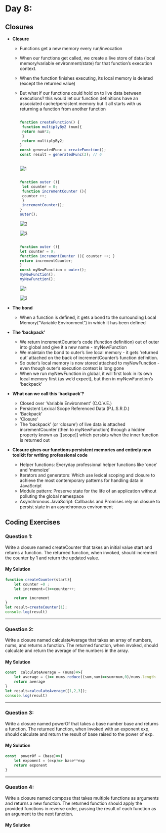 
# Day 8: 
## Closures
* **Closure**
  - Functions get a new memory every run/invocation
  - When our functions get called, we create a live store of data (local memory/variable environment/state) for that function’s execution context.
  - When the function finishes executing, its local memory is deleted (except the returned value)
  - But what if our functions could hold on to live data between executions?
    this would let our function definitions have an associated cache/persistent memory
    but it all starts with us returning a function from another function

    ```javascript

    function createFunction() {
     function multiplyBy2 (num){
     return num*2;
     }
     return multiplyBy2;
    }
    const generatedFunc = createFunction();
    const result = generatedFunc(3); // 6
   
    
    ```
      ![1](https://github.com/NesrinAbuMnezel/Mastering-JavaScript-in-20-Days/assets/95749191/6f718155-3c12-4c8c-9b5b-a7a085cb4f9f)


    ```javascript

    function outer (){
     let counter = 0;
     function incrementCounter (){
     counter ++;
     }
     incrementCounter();
    }
    outer();

    ```
       ![2](https://github.com/NesrinAbuMnezel/Mastering-JavaScript-in-20-Days/assets/95749191/cfea4d1b-1235-4aef-a7a7-91d94ecd3d53)

       ![3](https://github.com/NesrinAbuMnezel/Mastering-JavaScript-in-20-Days/assets/95749191/4ac97ee8-6049-42a4-be1b-a5d18cde1cdd)

     ```javascript

     function outer (){
     let counter = 0;
     function incrementCounter (){ counter ++; }
     return incrementCounter;
    }
    const myNewFunction = outer();
    myNewFunction();
    myNewFunction();


    ```
      ![1](https://github.com/NesrinAbuMnezel/Mastering-JavaScript-in-20-Days/assets/95749191/8b9f87f9-564f-4130-bf58-d60d3fd2279e)

      ![2](https://github.com/NesrinAbuMnezel/Mastering-JavaScript-in-20-Days/assets/95749191/2c823f1e-0d98-4d25-90f8-c799f59c5f54)

* **The bond**
  - When a function is defined, it gets a bond to the surrounding Local Memory(“Variable Environment”) in which it has been defined
* **The ‘backpack’**
  - We return incrementCounter’s code (function definition) out of outer into global and give it a new name - myNewFunction
  - We maintain the bond to outer’s live local memory - it gets ‘returned out’ attached on the back of incrementCounter’s function definition.
  - So outer’s local memory is now stored attached to myNewFunction - even though outer’s execution context is long gone
  - When we run myNewFunction in global, it will first look in its own local memory first (as we’d expect), but then in myNewFunction’s ‘backpack’
* **What can we call this ‘backpack’?**
  - Closed over ‘Variable Environment’ (C.O.V.E.)
  - Persistent Lexical Scope Referenced Data (P.L.S.R.D.)
  - ‘Backpack’
  - ‘Closure’
  - The ‘backpack’ (or ‘closure’) of live data is attached incrementCounter (then to myNewFunction) through a hidden property known as [[scope]] which persists when the inner function is returned out
* **Closure gives our functions persistent memories and entirely new toolkit for writing professional code**
  - Helper functions: Everyday professional helper functions like ‘once’ and ‘memoize’
  - Iterators and generators: Which use lexical scoping and closure to achieve the most contemporary patterns for handling data in JavaScript
  - Module pattern: Preserve state for the life of an application without polluting the global namespace
  - Asynchronous JavaScript: Callbacks and Promises rely on closure to persist state in an asynchronous environment
     




## Coding Exercises

### Question 1:


Write a closure named createCounter that takes an initial value start and returns a function. The returned function, when invoked, should increment the counter by 1 and return the updated value.


#### My Solution


```javascript
function createCounter(start){
    let counter =0 ;
    let increment=()=>counter++;
    
    return increment
}
let result=createCounter(1);
console.log(result)

```


-------------------------------------------------------------------

### Question 2:


Write a closure named calculateAverage that takes an array of numbers, nums, and returns a function. The returned function, when invoked, should calculate and return the average of the numbers in the array.


#### My Solution
```javascript
const  calculateAverage = (nums)=>{
    let average = ()=> nums.reduce((sum,num)=>sum+num,0)/nums.length
    return average
}
let result=calculateAverage([1,2,3]);
console.log(result)

```
-------------------------------------------------------------------

### Question 3:

Write a closure named powerOf that takes a base number base and returns a function. The returned function, when invoked with an exponent exp, should calculate and return the result of base raised to the power of exp.


#### My Solution


```javascript
const  powerOf = (base)=>{
    let exponent = (exp)=> base**exp
    return exponent
}

```


-------------------------------------------------------------------

### Question 4:

Write a closure named compose that takes multiple functions as arguments and returns a new function. The returned function should apply the provided functions in reverse order, passing the result of each function as an argument to the next function.

#### My Solution


```javascript

```



